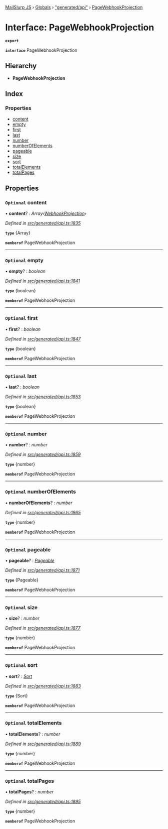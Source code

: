 [MailSlurp JS](../README.md) › [Globals](../globals.md) › ["generated/api"](../modules/_generated_api_.md) › [PageWebhookProjection](_generated_api_.pagewebhookprojection.md)

# Interface: PageWebhookProjection

**`export`** 

**`interface`** PageWebhookProjection

## Hierarchy

* **PageWebhookProjection**

## Index

### Properties

* [content](_generated_api_.pagewebhookprojection.md#optional-content)
* [empty](_generated_api_.pagewebhookprojection.md#optional-empty)
* [first](_generated_api_.pagewebhookprojection.md#optional-first)
* [last](_generated_api_.pagewebhookprojection.md#optional-last)
* [number](_generated_api_.pagewebhookprojection.md#optional-number)
* [numberOfElements](_generated_api_.pagewebhookprojection.md#optional-numberofelements)
* [pageable](_generated_api_.pagewebhookprojection.md#optional-pageable)
* [size](_generated_api_.pagewebhookprojection.md#optional-size)
* [sort](_generated_api_.pagewebhookprojection.md#optional-sort)
* [totalElements](_generated_api_.pagewebhookprojection.md#optional-totalelements)
* [totalPages](_generated_api_.pagewebhookprojection.md#optional-totalpages)

## Properties

### `Optional` content

• **content**? : *Array‹[WebhookProjection](_generated_api_.webhookprojection.md)›*

*Defined in [src/generated/api.ts:1835](https://github.com/mailslurp/mailslurp-client-ts-js/blob/e9348f1/src/generated/api.ts#L1835)*

**`type`** {Array<WebhookProjection>}

**`memberof`** PageWebhookProjection

___

### `Optional` empty

• **empty**? : *boolean*

*Defined in [src/generated/api.ts:1841](https://github.com/mailslurp/mailslurp-client-ts-js/blob/e9348f1/src/generated/api.ts#L1841)*

**`type`** {boolean}

**`memberof`** PageWebhookProjection

___

### `Optional` first

• **first**? : *boolean*

*Defined in [src/generated/api.ts:1847](https://github.com/mailslurp/mailslurp-client-ts-js/blob/e9348f1/src/generated/api.ts#L1847)*

**`type`** {boolean}

**`memberof`** PageWebhookProjection

___

### `Optional` last

• **last**? : *boolean*

*Defined in [src/generated/api.ts:1853](https://github.com/mailslurp/mailslurp-client-ts-js/blob/e9348f1/src/generated/api.ts#L1853)*

**`type`** {boolean}

**`memberof`** PageWebhookProjection

___

### `Optional` number

• **number**? : *number*

*Defined in [src/generated/api.ts:1859](https://github.com/mailslurp/mailslurp-client-ts-js/blob/e9348f1/src/generated/api.ts#L1859)*

**`type`** {number}

**`memberof`** PageWebhookProjection

___

### `Optional` numberOfElements

• **numberOfElements**? : *number*

*Defined in [src/generated/api.ts:1865](https://github.com/mailslurp/mailslurp-client-ts-js/blob/e9348f1/src/generated/api.ts#L1865)*

**`type`** {number}

**`memberof`** PageWebhookProjection

___

### `Optional` pageable

• **pageable**? : *[Pageable](_generated_api_.pageable.md)*

*Defined in [src/generated/api.ts:1871](https://github.com/mailslurp/mailslurp-client-ts-js/blob/e9348f1/src/generated/api.ts#L1871)*

**`type`** {Pageable}

**`memberof`** PageWebhookProjection

___

### `Optional` size

• **size**? : *number*

*Defined in [src/generated/api.ts:1877](https://github.com/mailslurp/mailslurp-client-ts-js/blob/e9348f1/src/generated/api.ts#L1877)*

**`type`** {number}

**`memberof`** PageWebhookProjection

___

### `Optional` sort

• **sort**? : *[Sort](_generated_api_.sort.md)*

*Defined in [src/generated/api.ts:1883](https://github.com/mailslurp/mailslurp-client-ts-js/blob/e9348f1/src/generated/api.ts#L1883)*

**`type`** {Sort}

**`memberof`** PageWebhookProjection

___

### `Optional` totalElements

• **totalElements**? : *number*

*Defined in [src/generated/api.ts:1889](https://github.com/mailslurp/mailslurp-client-ts-js/blob/e9348f1/src/generated/api.ts#L1889)*

**`type`** {number}

**`memberof`** PageWebhookProjection

___

### `Optional` totalPages

• **totalPages**? : *number*

*Defined in [src/generated/api.ts:1895](https://github.com/mailslurp/mailslurp-client-ts-js/blob/e9348f1/src/generated/api.ts#L1895)*

**`type`** {number}

**`memberof`** PageWebhookProjection
